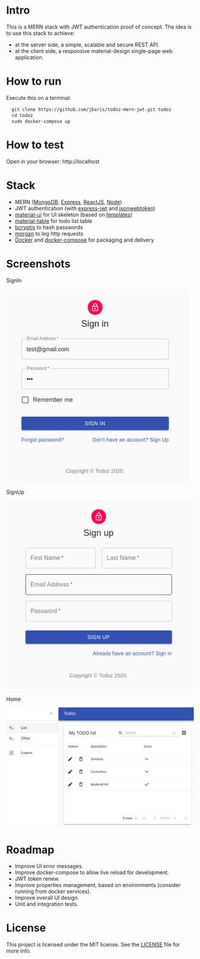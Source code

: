 # Intro
This is a MERN stack with JWT authentication proof of concept. The idea is to use this stack to achieve:
- at the server side, a simple, scalable and secure REST API.
- at the client side, a responsive material-design single-page web application.

# How to run
Execute this on a terminal:
```
  git clone https://github.com/jbaris/todoz-mern-jwt.git todoz
  cd todoz
  sudo docker-compose up
```

# How to test
Open in your browser:
http://localhost

# Stack
- MERN ([MongoDB](https://www.mongodb.com/), [Express](https://expressjs.com/), [ReactJS](https://reactjs.org/), [Node](https://nodejs.org/en/))
- JWT authentication (with [express-jwt](https://github.com/auth0/express-jwt#readme) and [jsonwebtoken](https://github.com/auth0/node-jsonwebtoken#readme))
- [material-ui](https://material-ui.com/) for UI skeleton (based on [templates](https://material-ui.com/getting-started/templates/#react-templates))
- [material-table](https://material-table.com) for todo list table
- [bcryptjs](https://github.com/dcodeIO/bcrypt.js#readme) to hash passwords
- [morgan](https://github.com/expressjs/morgan#readme) to log http requests
- [Docker](https://www.docker.com/) and [docker-compose](https://docs.docker.com/compose/) for packaging and delivery

# Screenshots

SignIn

![SignIn](https://raw.githubusercontent.com/jbaris/site-images/master/todoz-mern-jwt/login.png)

SignUp

![SignUp](https://raw.githubusercontent.com/jbaris/site-images/master/todoz-mern-jwt/signup.png)

Home

![Home](https://raw.githubusercontent.com/jbaris/site-images/master/todoz-mern-jwt/todo-list.png)

# Roadmap
- Improve UI error messages.
- Improve docker-compose to allow live reload for development.
- JWT token renew.
- Improve properties management, based on environments (consider running from docker services).
- Improve overall UI design.
- Unit and integration tests.

# License

This project is licensed under the MIT license. See the [LICENSE](LICENSE) file for more info.
